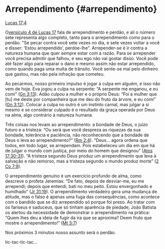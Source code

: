 # **Arrependimento** {#arrependimento}

[Lucas 17:4](http://bibliaonline.com.br/acf/lc/17/4)

O[versículo 4 de Lucas 17](http://bibliaonline.com.br/acf/lc/17/4) fala de arrependimento e perdão, e ali o número sete representa algo completo, tanto para o arrependimento como para o perdão. &quot;Se pecar contra você sete vezes no dia, e sete vezes voltar a você e disser: ‘Estou arrependido’, perdoe-lhe&quot;. Arrepender-se é ir contra a natureza humana que quer sempre estar com a razão. Para se arrepender você precisa admitir que falhou, e seu ego não vai gostar disso. Você pode até fazer algo para reparar o dano e mesmo assim não estar arrependido, como quando paga uma multa de trânsito. Você sente-se mal pelo dinheiro que gastou, mas não pela infração que cometeu.

Ao pecarmos, nosso primeiro impulso é jogar a culpa em alguém, e isso não vem de hoje. Eva jogou a culpa na serpente: “A serpente me enganou, e eu comi” ([Gn 3:13](http://bibliaonline.com.br/acf/gn/3/13)). Adão culpou a mulher e o próprio Deus: “Foi a mulher que [tu] me deste por companheira que me deu do fruto da árvore, e eu comi” ([Gn 3:12](http://bibliaonline.com.br/acf/gn/3/12)). Colocar a culpa no outro é um instinto carnal, mas julgar a si mesmo e se considerar culpado é o resultado da graça operada por Deus na alma, algo contrário à natureza humana.

Três coisas nos levam ao arrependimento: a bondade de Deus, o juízo futuro e a tristeza: “Ou será que você despreza as riquezas da sua bondade, tolerância e paciência, não reconhecendo que a bondade de Deus o leva ao arrependimento?” ([Rm 2:4](http://bibliaonline.com.br/acf/rm/2/4)). “Deus... agora ordena que todos, em todo lugar, se arrependam. Pois estabeleceu um dia em que há de julgar o mundo com justiça, por meio do homem que designou” ([Atos 17:30-31](http://bibliaonline.com.br/acf/atos/17/30-31)). “A tristeza segundo Deus produz um arrependimento que leva à salvação e não remorso, mas a tristeza segundo o mundo produz morte” ([2 Co 7:9](http://bibliaonline.com.br/acf/2co/7/9)).

O arrependimento genuíno é um exercício profundo de alma, como descreve o profeta Jeremias: “De fato, depois de desviar-me, eu me arrependi; depois que entendi, bati no meu peito. Estou envergonhado e humilhado” ([Jr 31:19](http://bibliaonline.com.br/acf/jr/31/19)). O arrependimento verdadeiro gera uma mudança de atitude, mas o falso é apenas uma fuga das consequências, como acontece com o bandido que se diz arrependido só porque foi preso. Ao tratar com os fariseus e saduceus, que só tinham aparência de piedade, João Batista os alertou da necessidade de demonstrar o arrependimento na prática: “Quem lhes deu a ideia de fugir da ira que se aproxima? Deem fruto que mostre o arrependimento!” ([Mt 3:7](http://bibliaonline.com.br/acf/mt/3/7))

Nos próximos 3 minutos nosso assunto será o perdão.

tic-tac-tic-tac...
